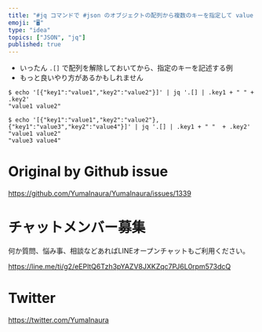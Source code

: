 ```yaml
---
title: "#jq コマンドで #json のオブジェクトの配列から複数のキーを指定して value を結合して出力する例"
emoji: "🖥"
type: "idea"
topics: ["JSON", "jq"]
published: true
---
```


- いったん `.[]` で配列を解除しておいてから、指定のキーを記述する例
- もっと良いやり方があるかもしれません
```
$ echo '[{"key1":"value1","key2":"value2"}]' | jq '.[] | .key1 + " " + .key2'
"value1 value2"
```
```
$ echo '[{"key1":"value1","key2":"value2"},{"key1":"value3","key2":"value4"}]' | jq '.[] | .key1 + " "  + .key2'
"value1 value2"
"value3 value4"
```

# Original by Github issue

https://github.com/YumaInaura/YumaInaura/issues/1339








<!-- Update From Qiita API -->

# チャットメンバー募集


何か質問、悩み事、相談などあればLINEオープンチャットもご利用ください。

https://line.me/ti/g2/eEPltQ6Tzh3pYAZV8JXKZqc7PJ6L0rpm573dcQ





# Twitter


https://twitter.com/YumaInaura


<!-- Update From Qiita API -->



